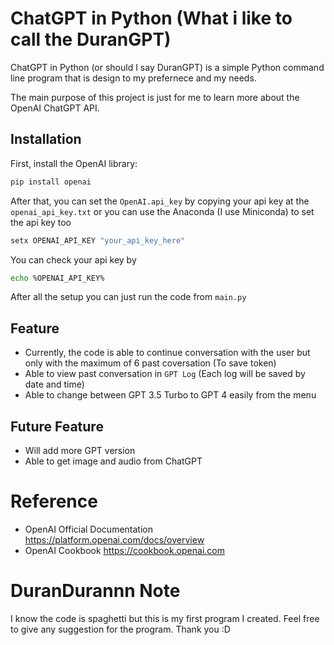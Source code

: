 # ChatGPT in Python (What i like to call the DuranGPT)

ChatGPT in Python (or should I say DuranGPT) is a simple Python command line program that is design to my prefernece and my needs. 

The main purpose of this project is just for me to learn more about the OpenAI ChatGPT API.

## Installation
First, install the OpenAI library:
```bash
pip install openai
```
After that, you can set the ```OpenAI.api_key``` by copying your api key at the ```openai_api_key.txt``` or you can use the Anaconda (I use Miniconda) to set the api key too
```bash
setx OPENAI_API_KEY "your_api_key_here"
```
You can check your api key by
```bash
echo %OPENAI_API_KEY%
```


After all the setup you can just run the code from ```main.py```

## Feature
- Currently, the code is able to continue conversation with the user but only with the maximum of 6 past coversation (To save token)
- Able to view past conversation in ```GPT Log``` (Each log will be saved by date and time)
- Able to change between GPT 3.5 Turbo to GPT 4 easily from the menu

## Future Feature
- Will add more GPT version
- Able to get image and audio from ChatGPT

# Reference
- OpenAI Official Documentation https://platform.openai.com/docs/overview
- OpenAI Cookbook https://cookbook.openai.com

# DuranDurannn Note
I know the code is spaghetti but this is my first program I created. Feel free to give any suggestion for the program. Thank you :D
